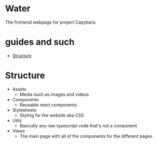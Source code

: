 # Water
The frontend webpage for project Capybara.

# guides and such
-  [Structure](https://www.taniarascia.com/react-architecture-directory-structure/)

# Structure
- Assets
    - Media such as images and videos
- Components
    - Reusable react components
- Stylesheets
    - Styling for the website aka CSS
- Utils
    - Basically any raw typescript code that's not a component
- Views
    - The main page with all of the components for the different pages
